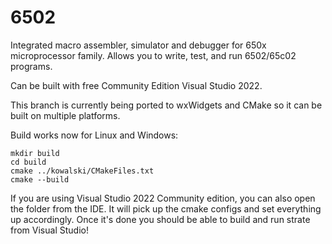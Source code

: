 # 6502

Integrated macro assembler, simulator and debugger for 650x microprocessor family. Allows you to write, test, and run 6502/65c02 programs.

Can be built with free Community Edition Visual Studio 2022.

This branch is currently being ported to wxWidgets and CMake so it can be built on multiple platforms.

Build works now for Linux and Windows:
```base
mkdir build
cd build
cmake ../kowalski/CMakeFiles.txt
cmake --build
```

If you are using Visual Studio 2022 Community edition, you can also open the folder from the IDE.
It will pick up the cmake configs and set everything up accordingly.  Once it's done you should
be able to build and run strate from Visual Studio!
